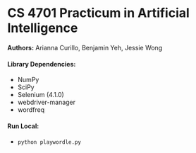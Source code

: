 # CS 4701 Practicum in Artificial Intelligence 

**Authors:** Arianna Curillo, Benjamin Yeh, Jessie Wong

#### Library Dependencies:
* NumPy
* SciPy
* Selenium (4.1.0)
* webdriver-manager
* wordfreq

#### Run Local:
* `python playwordle.py`
